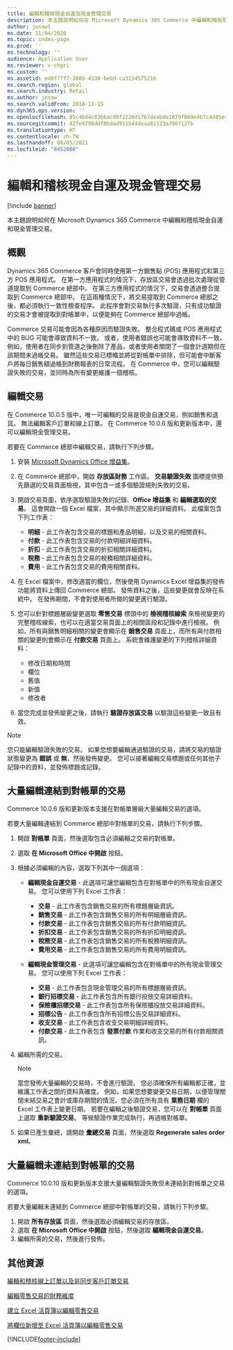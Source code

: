 ```yaml
---
title: 編輯和稽核現金自運及現金管理交易
description: 本主題說明如何在 Microsoft Dynamics 365 Commerce 中編輯和稽核現金自運和現金管理交易。
author: josaw1
ms.date: 11/04/2020
ms.topic: index-page
ms.prod: ''
ms.technology: ''
audience: Application User
ms.reviewer: v-chgri
ms.custom: ''
ms.assetid: ed0f77f7-3609-4330-bebd-ca3134575216
ms.search.region: global
ms.search.industry: Retail
ms.author: josaw
ms.search.validFrom: 2018-11-15
ms.dyn365.ops.version: ''
ms.openlocfilehash: 85c4bd4c03b6ac09f2226d1767deabde1879f869e4b7c4d45e4d4c2a1d8effb3
ms.sourcegitcommit: 42fe9790ddf0bdad911544deaa82123a396712fb
ms.translationtype: HT
ms.contentlocale: zh-TW
ms.lasthandoff: 08/05/2021
ms.locfileid: "8452808"
---
```

# <a name="edit-and-audit-cash-and-carry-and-cash-management-transactions"></a>編輯和稽核現金自運及現金管理交易

[!include [banner](../includes/banner.md)]

本主題說明如何在 Microsoft Dynamics 365 Commerce 中編輯和稽核現金自運和現金管理交易。

## <a name="overview"></a>概觀

Dynamics 365 Commerce 客戶會同時使用第一方銷售點 (POS) 應用程式和第三方 POS 應用程式。 在第一方應用程式的情況下，存放區交易會透過批次處理從管道提取到 Commerce 總部中。 在第三方應用程式的情況下，交易會透過整合提取到 Commerce 總部中。 在這兩種情況下，將交易提取到 Commerce 總部之後，都必須執行一致性檢查程序。 此程序會對交易執行多次驗證，只有成功驗證的交易才會被提取到對帳單中，以便能夠在 Commerce 總部中過帳。

Commerce 交易可能會因為各種原因而驗證失敗。 整合程式碼或 POS 應用程式中的 BUG 可能會導致資料不一致。 或者，使用者錯誤也可能會導致資料不一致。 例如，使用者在同步到管道之後刪除了產品，或者使用者關閉了一個會計週期但在該期間未過帳交易。 雖然這些交易已標幟並將從對帳單中排除，但可能會中斷客戶將每日銷售額過帳到財務報表的日常流程。 在 Commerce 中，您可以編輯驗證失敗的交易，並同時為所有變更維護一個稽核。

## <a name="edit-transactions"></a>編輯交易

在 Commerce 10.0.5 版中，唯一可編輯的交易是現金自運交易，例如銷售和退貨。 無法編輯客戶訂單和線上訂單。 在 Commerce 10.0.6 版和更新版本中，還可以編輯現金管理交易。

若要在 Commerce 總部中編輯交易，請執行下列步驟。

1. 安裝 [Microsoft Dynamics Office 增益集](https://appsource.microsoft.com/product/office/WA104379629?tab=Overview)。
1. 在 Commerce 總部中，開啟 **存放區財務** 工作區。 **交易驗證失敗** 圖標提供預先篩選的交易頁面檢視，其中包含一或多個驗證規則失敗的交易。
1. 開啟交易頁面，依序選取驗證失敗的記錄、**Office 增益集** 和 **編輯選取的交易**。 這會開啟一個 Excel 檔案，其中顯示所選交易的詳細資料。 此檔案包含下列工作表：

    - **明細** - 此工作表包含交易的標題和產品明細，以及交易的相關資料。
    - **付款** - 此工作表包含交易的付款明細詳細資料。
    - **折扣** - 此工作表包含交易的折扣相關詳細資料。
    - **稅務** - 此工作表包含交易的稅務相關詳細資料。
    - **費用** - 此工作表包含交易的費用相關資料。

1. 在 Excel 檔案中，修改適當的欄位，然後使用 Dynamics Excel 增益集的發佈功能將資料上傳回 Commerce 總部。 發佈資料之後，這些變更就會反映在系統中。 在發佈期間，不會對使用者所做的變更進行驗證。
1. 您可以針對標題層級變更選取 **零售交易** 標頭中的 **檢視稽核線索** 來檢視變更的完整稽核線索，也可以在適當交易頁面上的相關區段和記錄中進行檢視。 例如，所有與銷售明細相關的變更會顯示在 **銷售交易** 頁面上，而所有與付款相關的變更則會顯示在 **付款交易** 頁面上。 系統會維護變更的下列稽核詳細資料：

    - 修改日期和時間
    - 欄位
    - 舊值
    - 新值
    - 修改者

1. 當您完成並發佈變更之後，請執行 **驗證存放區交易** 以驗證這些變更一致且有效。

> [!NOTE]
> 您只能編輯驗證失敗的交易。 如果您想要編輯通過驗證的交易，請將交易的驗證狀態變更為 **錯誤** 或 **無**，然後發佈變更。 您可以接著編輯交易標題或任何其他子記錄中的資料，並發佈標題或記錄。

## <a name="bulk-edit-transactions-that-are-linked-to-a-statement"></a>大量編輯連結到對帳單的交易

Commerce 10.0.6 版和更新版本支援在對帳單層級大量編輯交易的選項。

若要大量編輯連結到 Commerce 總部中對帳單的交易，請執行下列步驟。

1. 開啟 **對帳單** 頁面，然後選取包含必須編輯之交易的對帳單。
1. 選取 **在 Microsoft Office 中開啟** 按鈕。
1. 根據必須編輯的內容，選取下列其中一個選項：

    - **編輯現金自運交易** - 此選項可讓您編輯包含在對帳單中的所有現金自運交易。 您可以使用下列 Excel 工作表：

        - **交易** - 此工作表包含銷售交易的所有標題層級資訊。
        - **銷售交易** - 此工作表包含銷售交易的所有明細層級資訊。
        - **付款交易** - 此工作表包含銷售交易的所有付款明細資訊。
        - **折扣交易** - 此工作表包含銷售交易的所有折扣明細資訊。
        - **稅務交易** - 此工作表包含銷售交易的所有稅務明細資訊。
        - **費用交易** - 此工作表包含銷售交易的所有費用明細資訊。

    - **編輯現金管理交易** - 此選項可讓您編輯包含在對帳單中的所有現金管理交易。 您可以使用下列 Excel 工作表：

        - **交易** - 此工作表包含現金管理交易的所有標題層級資訊。
        - **銀行招標交易** - 此工作表包含所有銀行投放交易詳細資料。
        - **保險櫃招標交易** - 此工作表包含所有保險櫃投放交易詳細資料。
        - **招標公告** - 此工作表包含所有招標公告交易詳細資料。
        - **收支交易** - 此工作表包含收支交易明細詳細資料。
        - **付款交易** - 此工作表包含 **發票付款** 作業和收支交易的所有付款相關資訊。

1. 編輯所需的交易。

    > [!NOTE]
    > 當您發佈大量編輯的交易時，不會進行驗證。 您必須確保所有編輯都正確，並維護工作表之間的資料真確度。 例如，如果您想要變更交易日期，以便管理關閉未結交易之會計或庫存期間的情況，您必須在所有具有 **業務日期** 欄的 Excel 工作表上變更日期。 若要在編輯之後驗證交易，您可以在 **對帳單** 頁面上選取 **重新驗證交易**。 等候驗證作業完成執行，再過帳對帳單。

1. 如果已產生彙總，請開啟 **彙總交易** 頁面，然後選取 **Regenerate sales order xml**。

## <a name="bulk-edit-transactions-that-arent-linked-to-a-statement"></a>大量編輯未連結到對帳單的交易

Commerce 10.0.10 版和更新版本支援大量編輯驗證失敗但未連結到對帳單之交易的選項。

若要大量編輯未連結到 Commerce 總部中對帳單的交易，請執行下列步驟。

1. 開啟 **所有存放區** 頁面，然後選取必須編輯交易的存放區。
1. 選取 **在 Microsoft Office 中開啟** 按鈕，然後選取 **編輯現金自運交易**。
1. 編輯所需的交易，然後進行發佈。

## <a name="additional-resources"></a>其他資源

[編輯和稽核線上訂單以及非同步客戶訂單交易](edit-order-trans.md)

[編輯零售交易的財務維度](edit-financial-dim.md)

[建立 Excel 活頁簿以編輯零售交易](create-excel-edit.md)

[將欄位新增至 Excel 活頁簿以編輯零售交易](add-fields-excel.md)


[!INCLUDE[footer-include](../includes/footer-banner.md)]
